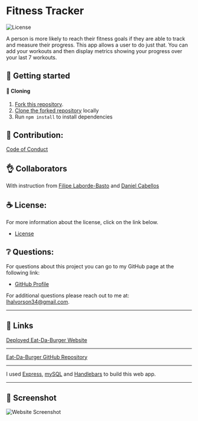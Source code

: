 # Fitness Tracker

![License](https://img.shields.io/badge/license-MIT-blue.svg "License Badge")

A person is more likely to reach their fitness goals if they are able to track and measure their progress. This app allows a user to do just that. You can add your workouts and then display metrics showing your progress over your last 7 workouts.

## 🍔 Getting started

####  🐑 Cloning

1. [Fork this repository](https://help.github.com/en/articles/fork-a-repo).
1. [Clone the forked repository](https://help.github.com/en/articles/cloning-a-repository) locally
1. Run `npm install` to install dependencies

## 🍤 Contribution:

[Code of Conduct](./CODE_OF_CONDUCT.md)

## 👌 Collaborators

With instruction from [Filipe Laborde-Basto](https://github.com/c0dehot) and [Daniel Cabellos](https://github.com/shibeknight)

## ☕ License:

For more information about the license, click on the link below.

- [License](https://choosealicense.com/licenses/mit/)

## ❔ Questions:

For questions about this project you can go to my GitHub page at the following link:

- [GitHub Profile](https://github.com/Halvosaurus34)

For additional questions please reach out to me at: lhalvorson34@gmail.com.

---

## 🎯 Links

[Deployed Eat-Da-Burger Website](https://mighty-plains-09703.herokuapp.com/)

---

[Eat-Da-Burger GitHub Repository](https://github.com/Halvosaurus34/Eat-Da-Burger)

---

I used [Express](https://www.npmjs.com/package/express), [mySQL](https://dev.mysql.com/doc/) and [Handlebars](https://handlebarsjs.com/) to build this web app.

---

## 👀 Screenshot

![Website Screenshot](./public/assets/Screenshot.PNG)


